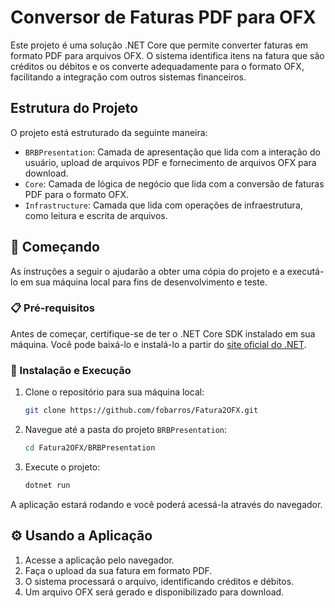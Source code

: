 # Conversor de Faturas PDF para OFX

Este projeto é uma solução .NET Core que permite converter faturas em formato PDF para arquivos OFX. O sistema identifica itens na fatura que são créditos ou débitos e os converte adequadamente para o formato OFX, facilitando a integração com outros sistemas financeiros.

## Estrutura do Projeto

O projeto está estruturado da seguinte maneira:

- `BRBPresentation`: Camada de apresentação que lida com a interação do usuário, upload de arquivos PDF e fornecimento de arquivos OFX para download.
- `Core`: Camada de lógica de negócio que lida com a conversão de faturas PDF para o formato OFX.
- `Infrastructure`: Camada que lida com operações de infraestrutura, como leitura e escrita de arquivos.

## 🚀 Começando

As instruções a seguir o ajudarão a obter uma cópia do projeto e a executá-lo em sua máquina local para fins de desenvolvimento e teste.

### 📋 Pré-requisitos

Antes de começar, certifique-se de ter o .NET Core SDK instalado em sua máquina. Você pode baixá-lo e instalá-lo a partir do [site oficial do .NET](https://dotnet.microsoft.com/download).

### 🔧 Instalação e Execução

1. Clone o repositório para sua máquina local:
    ```bash
    git clone https://github.com/fobarros/Fatura2OFX.git
    ```
2. Navegue até a pasta do projeto `BRBPresentation`:
    ```bash
    cd Fatura2OFX/BRBPresentation
    ```
3. Execute o projeto:
    ```bash
    dotnet run
    ```

A aplicação estará rodando e você poderá acessá-la através do navegador.

## ⚙️ Usando a Aplicação

1. Acesse a aplicação pelo navegador.
2. Faça o upload da sua fatura em formato PDF.
3. O sistema processará o arquivo, identificando créditos e débitos.
4. Um arquivo OFX será gerado e disponibilizado para download.
